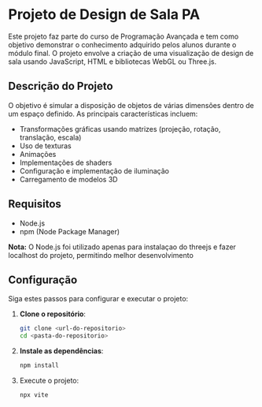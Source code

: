 # Projeto de Design de Sala PA

Este projeto faz parte do curso de Programação Avançada e tem como objetivo demonstrar o conhecimento adquirido pelos alunos durante o módulo final. O projeto envolve a criação de uma visualização de design de sala usando JavaScript, HTML e bibliotecas WebGL ou Three.js.

## Descrição do Projeto

O objetivo é simular a disposição de objetos de várias dimensões dentro de um espaço definido. As principais características incluem:

- Transformações gráficas usando matrizes (projeção, rotação, translação, escala)
- Uso de texturas
- Animações
- Implementações de shaders
- Configuração e implementação de iluminação
- Carregamento de modelos 3D

## Requisitos

- Node.js
- npm (Node Package Manager)

**Nota:** O Node.js foi utilizado apenas para instalaçao do threejs e fazer localhost do projeto, permitindo melhor desenvolvimento

## Configuração

Siga estes passos para configurar e executar o projeto:

1. **Clone o repositório**:
   ```sh
   git clone <url-do-repositorio>
   cd <pasta-do-repositorio>
   ```
2. **Instale as dependências**:
   ```sh
   npm install
   ```
3. Execute o projeto:
   ```sh
   npx vite
   ```
